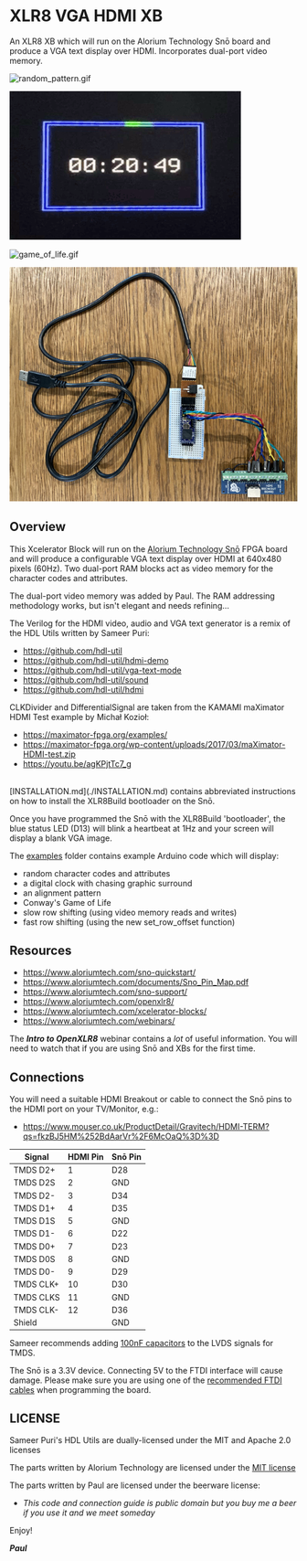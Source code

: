 # XLR8 VGA HDMI XB

An XLR8 XB which will run on the Alorium Technology Snō board and produce a VGA text display over HDMI. Incorporates dual-port video memory.

![random_pattern.gif](img/random_pattern.gif)

![clock_demo.gif](img/clock_demo.gif)

![game_of_life.gif](img/game_of_life.gif)

![hardware](img/hardware.jpg)

## Overview

This Xcelerator Block will run on the [Alorium Technology Snō](https://www.mouser.co.uk/ProductDetail/Alorium/SnoR20M16V3/?qs=sGAEpiMZZMve4%2FbfQkoj%252bCt7XfrcUv5s%2FrtyQWYQt6w=)
FPGA board and will produce a configurable VGA text display over HDMI at 640x480 pixels (60Hz). Two dual-port RAM blocks act as video memory for the character codes and attributes.

The dual-port video memory was added by Paul. The RAM addressing methodology works, but isn't elegant and needs refining...

The Verilog for the HDMI video, audio and VGA text generator is a remix of the HDL Utils written by Sameer Puri:
- https://github.com/hdl-util
- https://github.com/hdl-util/hdmi-demo
- https://github.com/hdl-util/vga-text-mode
- https://github.com/hdl-util/sound
- https://github.com/hdl-util/hdmi

CLKDivider and DifferentialSignal are taken from the KAMAMI maXimator HDMI Test example by Michał Kozioł:
- https://maximator-fpga.org/examples/
- https://maximator-fpga.org/wp-content/uploads/2017/03/maXimator-HDMI-test.zip
- https://youtu.be/agKPjtTc7_g

<br/>
[INSTALLATION.md](./INSTALLATION.md) contains abbreviated instructions on how to install the XLR8Build bootloader on the Snō.

Once you have programmed the Snō with the XLR8Build 'bootloader', the blue status LED (D13) will blink a heartbeat at 1Hz and your screen will display a blank VGA image.

The [examples](./XLR8Build/examples) folder contains example Arduino code which will display:
- random character codes and attributes
- a digital clock with chasing graphic surround
- an alignment pattern
- Conway's Game of Life
- slow row shifting (using video memory reads and writes)
- fast row shifting (using the new set_row_offset function)

## Resources

- https://www.aloriumtech.com/sno-quickstart/
- https://www.aloriumtech.com/documents/Sno_Pin_Map.pdf
- https://www.aloriumtech.com/sno-support/
- https://www.aloriumtech.com/openxlr8/
- https://www.aloriumtech.com/xcelerator-blocks/
- https://www.aloriumtech.com/webinars/

The _**Intro to OpenXLR8**_ webinar contains a _lot_ of useful information. You will need to watch that if you are using Snō and XBs for the first time.

## Connections

You will need a suitable HDMI Breakout or cable to connect the Snō pins to the HDMI port on your TV/Monitor, e.g.:
- https://www.mouser.co.uk/ProductDetail/Gravitech/HDMI-TERM?qs=fkzBJ5HM%252BdAarVr%2F6McOaQ%3D%3D

| Signal | HDMI Pin | Snō Pin |
|---|---|---|
| TMDS D2+ | 1 | D28 |
| TMDS D2S | 2 | GND |
| TMDS D2- | 3 | D34 |
| TMDS D1+ | 4 | D35 |
| TMDS D1S | 5 | GND |
| TMDS D1- | 6 | D22 |
| TMDS D0+ | 7 | D23 |
| TMDS D0S | 8 | GND |
| TMDS D0- | 9 | D29 |
| TMDS CLK+ | 10 | D30 |
| TMDS CLKS | 11 | GND |
| TMDS CLK- | 12 | D36 |
| Shield | | GND |

Sameer recommends adding [100nF capacitors](https://github.com/hdl-util/hdmi#things-to-be-aware-of--troubleshooting) to the LVDS signals for TMDS.

The Snō is a 3.3V device. Connecting 5V to the FTDI interface will cause damage. Please make sure you are using one of the [recommended FTDI cables](https://www.aloriumtech.com/sno-quickstart/) when programming the board.

## LICENSE

Sameer Puri's HDL Utils are dually-licensed under the MIT and Apache 2.0 licenses

The parts written by Alorium Technology are licensed under the [MIT license](XLR8Build/LICENSE)

The parts written by Paul are licensed under the beerware license:
- _This code and connection guide is public domain but you buy me a beer if you use it and we meet someday_


Enjoy!

_**Paul**_

